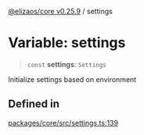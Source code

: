 [@elizaos/core v0.25.9](../index.md) / settings

# Variable: settings

> `const` **settings**: `Settings`

Initialize settings based on environment

## Defined in

[packages/core/src/settings.ts:139](https://github.com/Shelpin/aeternalsv2/blob/main/packages/core/src/settings.ts#L139)

